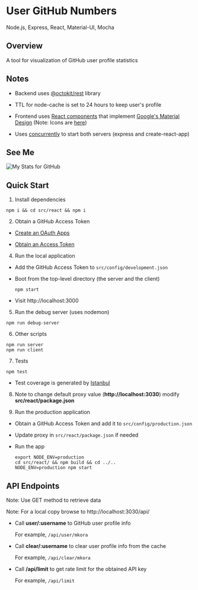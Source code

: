 # User GitHub Numbers

Node.js, Express, React, Material-UI, Mocha

## Overview

A tool for visualization of GitHub user profile statistics

## Notes

- Backend uses [@octokit/rest](https://github.com/octokit/rest.js) library

- TTL for node-cache is set to 24 hours to keep user's profile

- Frontend uses [React components](https://material-ui-next.com) that implement [Google's Material Design](https://material.io) (Note: Icons are [here](https://material.io/icons/))

- Uses [concurrently](https://github.com/kimmobrunfeldt/concurrently) to start both servers (express and create-react-app)

## See Me

![My Stats for GitHub](https://user-images.githubusercontent.com/31717889/37631394-df0549c0-2bbf-11e8-8ef0-a4b73b9d1f62.png)

## Quick Start

1. Install dependencies

  ```
  npm i && cd src/react && npm i
  ```

2. Obtain a GitHub Access Token

  - [Create an OAuth Apps](https://github.com/settings/developers)

  - [Obtain an Access Token](https://github.com/settings/tokens)

4. Run the local application

  - Add the GitHub Access Token to `src/config/development.json`

  - Boot from the top-level directory (the server and the client)

    ```
    npm start
    ```

  - Visit http://localhost:3000

5. Run the debug server (uses nodemon)
  
  ```
  npm run debug-server
  ```
 
6. Other scripts

  ```
  npm run server
  npm run client
  ```

7. Tests

  ```
  npm test
  ```

  - Test coverage is generated by [Istanbul](https://github.com/istanbuljs/nyc)

8. Note to change default proxy value (**http://localhost:3030**) modify **src/react/package.json**

9. Run the production application

  - Obtain a GitHub Access Token and add it to `src/config/production.json`

  - Update proxy in `src/react/package.json` if needed

  - Run the app

    ```
    export NODE_ENV=production
    cd src/react/ && npm build && cd ../..
    NODE_ENV=production npm start
    ```

## API Endpoints

  Note: Use GET method to retrieve data

  Note: For a local copy browse to http://localhost:3030/api/
  
  - Call **user/:username** to GitHub user profile info
  
    For example, `/api/user/mkora`

  - Call **clear/:username** to clear user profile info from the cache

    For example, `/api/clear/mkora`

  - Call **/api/limit** to get rate limit for the obtained API key

    For example, `/api/limit`
    
